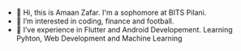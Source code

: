- 👋 Hi, this is Amaan Zafar. I'm a sophomore at BITS Pilani.
- 👀 I’m interested in coding, finance and football.
- 🌱 I’ve experience in Flutter and Android Developement. Learning Pyhton, Web Development and Machine Learning

<!---
amaan-zafar/amaan-zafar is a ✨ special ✨ repository because its `README.md` (this file) appears on your GitHub profile.
You can click the Preview link to take a look at your changes.
--->
